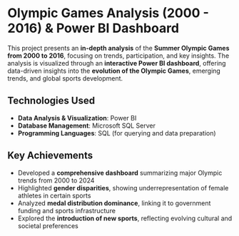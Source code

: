 # Olympic Games Analysis (2000 - 2016) & Power BI Dashboard

This project presents an **in-depth analysis** of the **Summer Olympic Games from 2000 to 2016**, focusing on trends, participation, and key insights. The analysis is visualized through an **interactive Power BI dashboard**, offering data-driven insights into the **evolution of the Olympic Games**, emerging trends, and global sports development.

## Technologies Used  
- **Data Analysis & Visualization**: Power BI  
- **Database Management**: Microsoft SQL Server  
- **Programming Languages**: SQL (for querying and data preparation)

## Key Achievements  
-  Developed a **comprehensive dashboard** summarizing major Olympic trends from 2000 to 2024   
-  Highlighted **gender disparities**, showing underrepresentation of female athletes in certain sports  
-  Analyzed **medal distribution dominance**, linking it to government funding and sports infrastructure  
-  Explored the **introduction of new sports**, reflecting evolving cultural and societal preferences  
